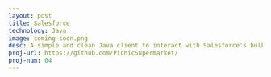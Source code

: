 ```yaml
---
layout: post
title: Salesforce
technology: Java
image: coming-soon.png
desc: A simple and clean Java client to interact with Salesforce's bulk API.
proj-url: https://github.com/PicnicSupermarket/
proj-num: 04
---
```


